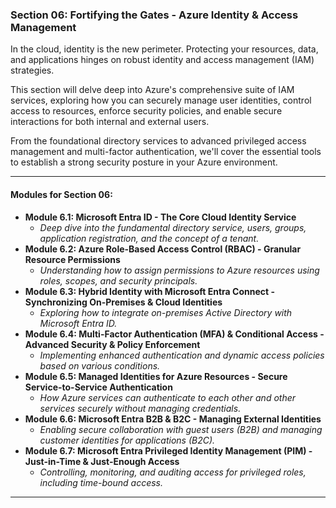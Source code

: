 ### **Section 06: Fortifying the Gates - Azure Identity & Access Management**

In the cloud, identity is the new perimeter. Protecting your resources, data, and applications hinges on robust identity and access management (IAM) strategies. 

This section will delve deep into Azure's comprehensive suite of IAM services, exploring how you can securely manage user identities, control access to resources, enforce security policies, and enable secure interactions for both internal and external users. 

From the foundational directory services to advanced privileged access management and multi-factor authentication, we'll cover the essential tools to establish a strong security posture in your Azure environment.

---

#### **Modules for Section 06:**

* **Module 6.1: Microsoft Entra ID - The Core Cloud Identity Service**
    * *Deep dive into the fundamental directory service, users, groups, application registration, and the concept of a tenant.*
* **Module 6.2: Azure Role-Based Access Control (RBAC) - Granular Resource Permissions**
    * *Understanding how to assign permissions to Azure resources using roles, scopes, and security principals.*
* **Module 6.3: Hybrid Identity with Microsoft Entra Connect - Synchronizing On-Premises & Cloud Identities**
    * *Exploring how to integrate on-premises Active Directory with Microsoft Entra ID.*
* **Module 6.4: Multi-Factor Authentication (MFA) & Conditional Access - Advanced Security & Policy Enforcement**
    * *Implementing enhanced authentication and dynamic access policies based on various conditions.*
* **Module 6.5: Managed Identities for Azure Resources - Secure Service-to-Service Authentication**
    * *How Azure services can authenticate to each other and other services securely without managing credentials.*
* **Module 6.6: Microsoft Entra B2B & B2C - Managing External Identities**
    * *Enabling secure collaboration with guest users (B2B) and managing customer identities for applications (B2C).*
* **Module 6.7: Microsoft Entra Privileged Identity Management (PIM) - Just-in-Time & Just-Enough Access**
    * *Controlling, monitoring, and auditing access for privileged roles, including time-bound access.*

---